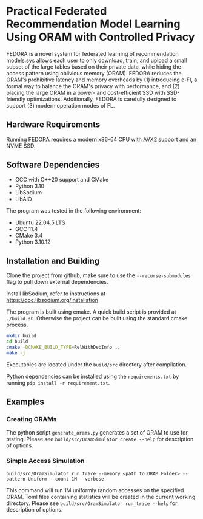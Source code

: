 # Practical Federated Recommendation Model Learning Using ORAM with Controlled Privacy

FEDORA is a novel system for federated learning of recommendation models.sys allows each user to only download, train, and upload a small subset of the large tables based on their private data, while hiding the access pattern using oblivious memory (ORAM).
FEDORA reduces the ORAM's prohibitive latency and memory overheads by (1) introducing ε-FI, a formal way to balance the ORAM's privacy with performance, and (2) placing the large ORAM in a power- and cost-efficient SSD with SSD-friendly optimizations. Additionally, FEDORA is carefully designed to support (3) modern operation modes of FL.

## Hardware Requirements
Running FEDORA requires a modern x86-64 CPU with AVX2 support and an NVME SSD.

## Software Dependencies
 - GCC with C++20 support and CMake
 - Python 3.10
 - LibSodium
 - LibAIO

The program was tested in the following environment:
 - Ubuntu 22.04.5 LTS
 - GCC 11.4
 - CMake 3.4
 - Python 3.10.12

## Installation and Building

Clone the project from github, make sure to use the `--recurse-submodules` flag to pull down external dependencies.

Install libSodium, refer to instructions at https://doc.libsodium.org/installation

The program is built using cmake. A quick build script is provided at `./build.sh`. Otherwise the project can be built using the standard cmake process.

```bash
mkdir build
cd build
cmake -DCMAKE_BUILD_TYPE=RelWithDebInfo ..
make -j
```

Executables are located under the `build/src` directory after compilation.

Python dependencies can be installed using the `requirements.txt` by running `pip install -r requirement.txt`.

## Examples

### Creating ORAMs
The python script `generate_orams.py` generates a set of ORAM to use for testing. Please see `build/src/OramSimulator create --help` for description of options.

### Simple Access Simulation

```
build/src/OramSimulator run_trace --memory <path to ORAM Folder> --pattern Uniform --count 1M --verbose
```

This command will run 1M uniformly random accesses on the specified ORAM. Toml files containing statistics will be created in the current working directory. Please see `build/src/OramSimulator run_trace --help` for description of options.